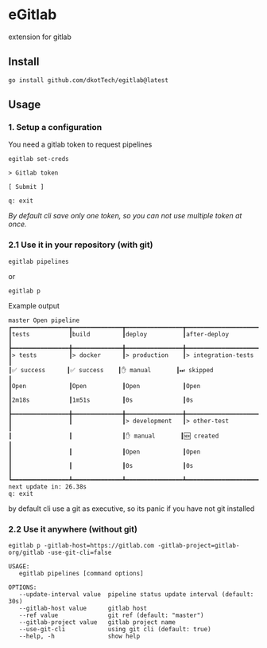 # eGitlab

extension for gitlab

## Install

```
go install github.com/dkotTech/egitlab@latest
```

## Usage

### 1. Setup a configuration

You need a gitlab token to request pipelines

```
egitlab set-creds
```

```
> Gitlab token

[ Submit ]

q: exit
```

_By default cli save only one token, so you can not use multiple token at once._

### 2.1 Use it in your repository (with git)

```
egitlab pipelines 
```
or
```
egitlab p 
```

Example output

```
master Open pipeline
┏━━━━━━━━━━━━━━━━┳━━━━━━━━━━━━━━┳━━━━━━━━━━━━━━━━┳━━━━━━━━━━━━━━━━━━━━━━━━━┓
┃tests           ┃build         ┃deploy          ┃after-deploy             ┃
┣━━━━━━━━━━━━━━━━╋━━━━━━━━━━━━━━╋━━━━━━━━━━━━━━━━╋━━━━━━━━━━━━━━━━━━━━━━━━━┫
┃> tests         ┃> docker      ┃> production    ┃> integration-tests      ┃
┃✅ success      ┃✅ success    ┃✋ manual       ┃⏭ skipped               ┃
┃Open            ┃Open          ┃Open            ┃Open                     ┃
┃2m18s           ┃1m51s         ┃0s              ┃0s                       ┃
┣━━━━━━━━━━━━━━━━╋━━━━━━━━━━━━━━╋━━━━━━━━━━━━━━━━╋━━━━━━━━━━━━━━━━━━━━━━━━━┫
┃                ┃              ┃> development   ┃> other-test             ┃
┃                ┃              ┃✋ manual       ┃🆕 created               ┃
┃                ┃              ┃Open            ┃Open                     ┃
┃                ┃              ┃0s              ┃0s                       ┃
┗━━━━━━━━━━━━━━━━┻━━━━━━━━━━━━━━┻━━━━━━━━━━━━━━━━┻━━━━━━━━━━━━━━━━━━━━━━━━━┛
next update in: 26.38s
q: exit
```

by default cli use a git as executive, so its panic if you have not git installed

### 2.2 Use it anywhere (without git)

```
egitlab p -gitlab-host=https://gitlab.com -gitlab-project=gitlab-org/gitlab -use-git-cli=false
```

```
USAGE:
   egitlab pipelines [command options]

OPTIONS:
   --update-interval value  pipeline status update interval (default: 30s)
   --gitlab-host value      gitlab host
   --ref value              git ref (default: "master")
   --gitlab-project value   gitlab project name
   --use-git-cli            using git cli (default: true)
   --help, -h               show help
```
